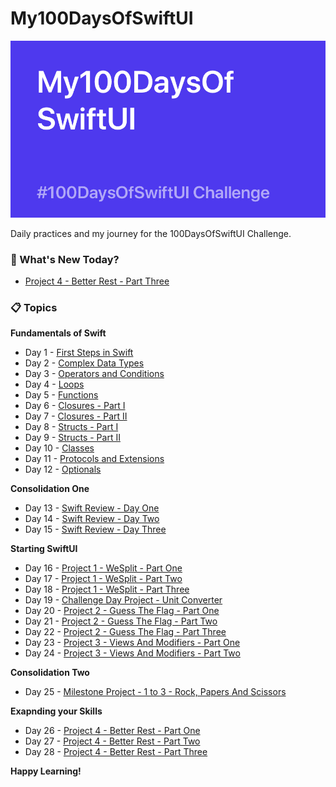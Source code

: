 # My100DaysOfSwiftUI

![Backdrop](https://github.com/BuckyBoy6399/My100DaysOfSwiftUI/blob/master/My100DaysOfSwiftUI.jpg)

Daily practices and my journey for the 100DaysOfSwiftUI Challenge.

### :pushpin: What's New Today?

- [Project 4 - Better Rest - Part Three](https://github.com/rajhraval1/My100DaysOfSwiftUI/blob/master/Project%204%20-%20BetterRest/Project4.md)

### :clipboard: Topics

**Fundamentals of Swift**

- Day 1 - [First Steps in Swift](https://github.com/rajhraval1/My100DaysOfSwiftUI/blob/master/Day1.md)
- Day 2 - [Complex Data Types](https://github.com/rajhraval1/My100DaysOfSwiftUI/blob/master/Day2.md)
- Day 3 - [Operators and Conditions](https://github.com/rajhraval1/My100DaysOfSwiftUI/blob/master/Day3.md)
- Day 4 - [Loops](https://github.com/rajhraval1/My100DaysOfSwiftUI/blob/master/Day4.md)
- Day 5 - [Functions](https://github.com/rajhraval1/My100DaysOfSwiftUI/blob/master/Day5.md)
- Day 6 - [Closures - Part I](https://github.com/rajhraval1/My100DaysOfSwiftUI/blob/master/Day6.md)
- Day 7 - [Closures - Part II](https://github.com/rajhraval1/My100DaysOfSwiftUI/blob/master/Day7.md)
- Day 8 - [Structs - Part I](https://github.com/rajhraval1/My100DaysOfSwiftUI/blob/master/Day8.md)
- Day 9 - [Structs - Part II](https://github.com/rajhraval1/My100DaysOfSwiftUI/blob/master/Day9.md)
- Day 10 - [Classes](https://github.com/rajhraval1/My100DaysOfSwiftUI/blob/master/Day10.md)
- Day 11 - [Protocols and Extensions](https://github.com/rajhraval1/My100DaysOfSwiftUI/blob/master/Day11.md)
- Day 12 - [Optionals](https://github.com/rajhraval1/My100DaysOfSwiftUI/blob/master/Day12.md)

**Consolidation One**

- Day 13 - [Swift Review - Day One](https://github.com/rajhraval1/My100DaysOfSwiftUI/blob/master/Day13.md)
- Day 14 - [Swift Review - Day Two](https://github.com/rajhraval1/My100DaysOfSwiftUI/blob/master/Day14.md)
- Day 15 - [Swift Review - Day Three](https://github.com/rajhraval1/My100DaysOfSwiftUI/blob/master/Day15.md)

**Starting SwiftUI**

- Day 16 - [Project 1 - WeSplit - Part One](https://github.com/rajhraval1/My100DaysOfSwiftUI/blob/master/Project%201%20-%20WeSplit/Project1.md)
- Day 17 - [Project 1 - WeSplit - Part Two](https://github.com/rajhraval1/My100DaysOfSwiftUI/blob/master/Project%201%20-%20WeSplit/Project1.md)
- Day 18 - [Project 1 - WeSplit - Part Three](https://github.com/rajhraval1/My100DaysOfSwiftUI/blob/master/Project%201%20-%20WeSplit/Project1.md)
- Day 19 - [Challenge Day Project - Unit Converter](https://github.com/rajhraval1/My100DaysOfSwiftUI/blob/master/Challenge%20Day/ChallengeDay.md)
- Day 20 - [Project 2 - Guess The Flag - Part One](https://github.com/rajhraval1/My100DaysOfSwiftUI/blob/master/Project%202%20-%20Guess%20The%20Flag/Project2.md)
- Day 21 - [Project 2 - Guess The Flag - Part Two](https://github.com/rajhraval1/My100DaysOfSwiftUI/blob/master/Project%202%20-%20Guess%20The%20Flag/Project2.md)
- Day 22 - [Project 2 - Guess The Flag - Part Three](https://github.com/rajhraval1/My100DaysOfSwiftUI/blob/master/Project%202%20-%20Guess%20The%20Flag/Project2.md)
- Day 23 - [Project 3 - Views And Modifiers - Part One](https://github.com/rajhraval1/My100DaysOfSwiftUI/blob/master/Project%203%20-%20Views%20and%20Modifiers/Project3.md)
- Day 24 - [Project 3 - Views And Modifiers - Part Two](https://github.com/rajhraval1/My100DaysOfSwiftUI/blob/master/Project%203%20-%20Views%20and%20Modifiers/Project3.md)

**Consolidation Two**

- Day 25 - [Milestone Project - 1 to 3 - Rock, Papers And Scissors](https://github.com/rajhraval1/My100DaysOfSwiftUI/blob/master/Milestone%20Project%201%20-%20Rock%2C%20Papers%20and%20Scissors/Milestone1.md)

**Exapnding your Skills**

- Day 26 - [Project 4 - Better Rest - Part One](https://github.com/rajhraval1/My100DaysOfSwiftUI/blob/master/Project%204%20-%20BetterRest/Project4.md)
- Day 27 - [Project 4 - Better Rest - Part Two](https://github.com/rajhraval1/My100DaysOfSwiftUI/blob/master/Project%204%20-%20BetterRest/Project4.md)
- Day 28 - [Project 4 - Better Rest - Part Three](https://github.com/rajhraval1/My100DaysOfSwiftUI/blob/master/Project%204%20-%20BetterRest/Project4.md)



**Happy Learning!**
